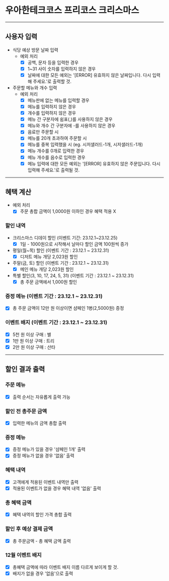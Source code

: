 # 우아한테크코스 프리코스 크리스마스

---

## 사용자 입력
+ 식당 예상 방문 날짜 입력
    + 예외 처리
        + [X] 공백, 문자 등을 입력한 경우
        + [X] 1~31 사이 숫자를 입력하지 않은 경우
        + [X] 날짜에 대한 모든 예외는 '[ERROR] 유효하지 않은 날짜입니다. 다시 입력해 주세요.'로 출력할 것.

+ 주문할 메뉴와 개수 입력
    + 예외 처리
        + [X] 메뉴판에 없는 메뉴를 입력할 경우
        + [X] 메뉴를 입력하지 않은 경우
        + [X] 개수를 입력하지 않은 경우
        + [X] 메뉴 간 구분자에 쉼표(,)를 사용하지 않은 경우
        + [X] 메뉴와 개수 간 구분자에 -를 사용하지 않은 경우
        + [X] 음료만 주문할 시
        + [X] 메뉴를 20개 초과하여 주문할 시
        + [X] 메뉴를 중복 입력했을 시 (eg. 시저샐러드-1개, 시저샐러드-1개)
        + [X] 메뉴 개수를 0개로 입력한 경우
        + [X] 메뉴 개수를 음수로 입력한 경우
        + [X] 메뉴 입력에 대한 모든 예외는 '[ERROR] 유효하지 않은 주문입니다. 다시 입력해 주세요.'로 출력될 것.
---

## 혜택 계산
+ 예외 처리
  + [X] 주문 총합 금액이 1,0000원 이하인 경우 혜택 적용 X

### 할인 내역
+ 크리스마스 디데이 할인 (이벤트 기간: 23.12.1~23.12.25)
    + [X] 1일 - 1000원으로 시작해서 날마다 할인 금액 100원씩 증가
+ 평일(월~목) 할인 (이벤트 기간 : 23.12.1 ~ 23.12.31)
    + [X] 디저트 메뉴 개당 2,023원 할인
+ 주말(금, 토) 할인 (이벤트 기간 : 23.12.1 ~ 23.12.31)
    + [X] 메인 메뉴 개당 2,023원 할인
+ 특별 할인(3, 10, 17, 24, 5, 31) (이벤트 기간 : 23.12.1 ~ 23.12.31)
    + [X] 총 주문 금액에서 1,000원 할인

### 증정 메뉴 (이벤트 기간 : 23.12.1 ~ 23.12.31)
+ [X] 총 주문 금액이 12만 원 이상이면 샴페인 1병(2,5000원) 증정

### 이벤트 배지 (이벤트 기간 : 23.12.1 ~ 23.12.31)
+ [X] 5천 원 이상 구매 : 별
+ [X] 1만 원 이상 구매 : 트리
+ [X] 2만 원 이상 구매 : 산타

---

## 할인 결과 출력

### 주문 메뉴
+ [X] 출력 순서는 자유롭게 출력 가능

### 할인 전 총주문 금액
+ [X] 입력한 메뉴의 금액 총합 출력

### 증정 메뉴
+ [X] 증정 메뉴가 있을 경우 '샴페인 1개' 출력
+ [X] 증정 메뉴가 없을 경우 '없음' 출력

### 혜택 내역
+ [X] 고객에게 적용된 이벤트 내역만 출력
+ [X] 적용된 이벤트가 없을 경우 혜택 내역 '없음' 출력

### 총 혜택 금액
+ [X] 혜택 내역의 할인 가격 총합 출력

### 할인 후 예상 결제 금액
+ [X] 총 주문금액 - 총 혜택 금액 출력

### 12월 이벤트 배지
+ [X] 총혜택 금액에 따라 이벤트 배지 이름 다르게 보이게 할 것.
+ [X] 배지가 없을 경우 '없음'으로 출력